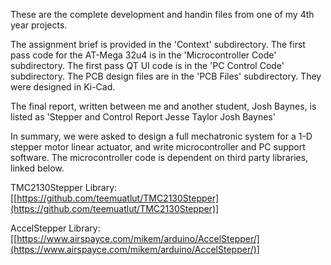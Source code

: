 These are the complete development and handin files from one of my 4th year projects. 

The assignment brief is provided in the 'Context' subdirectory.
The first pass code for the AT-Mega 32u4 is in the 'Microcontroller Code' subdirectory.
The first pass QT UI code is in the 'PC Control Code' subdirectory.
The PCB design files are in the 'PCB Files' subdirectory. They were designed in Ki-Cad.

The final report, written between me and another student, Josh Baynes, is listed as 'Stepper and Control Report Jesse Taylor Josh Baynes'

In summary, we were asked to design a full mechatronic system for a 1-D stepper motor linear actuator, and write microcontroller and PC support software.
The microcontroller code is dependent on third party libraries, linked below.

TMC2130Stepper Library:
[[https://github.com/teemuatlut/TMC2130Stepper](https://github.com/teemuatlut/TMC2130Stepper)]

AccelStepper Library:
[[https://www.airspayce.com/mikem/arduino/AccelStepper/](https://www.airspayce.com/mikem/arduino/AccelStepper/)]
